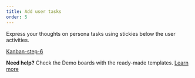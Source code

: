 ```yaml
---
title: Add user tasks
order: 5
---
```


Express your thoughts on persona tasks using stickies below the user activities.

[Kanban-step-6](howTo:Kanban-step-6)

**Need help?** Check the Demo boards with the ready-made templates. [Learn more](https://realtimeboard.com/app/dashboard/?projectId=demo-boards)

